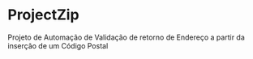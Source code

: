 # ProjectZip
Projeto de Automação de Validação de retorno de Endereço a partir da inserção de um Código Postal
